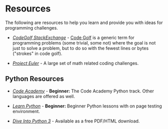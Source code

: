 # Resources

The following are resources to help you learn and provide you with ideas for programming challenges.

 * *[CodeGolf StackExchange](http://codegolf.stackexchange.com/)* - [Code Golf](http://en.wikipedia.org/wiki/Code_golf) is a generic term for programming problems (some trivial, some not) where the goal is not just to solve a problem, but to do so with the fewest lines or bytes ("strokes" in code golf).

 * *[Project Euler](http://projecteuler.net/)* - A large set of math related coding challenges.

## Python Resources

* *[Code Academy](http://www.codecademy.com/tracks/python)* - **Beginner:** The Code Academy Python track. Other languages are offered as well. 

* *[Learn Python](http://www.learnpython.org/)* - **Beginner:** Beginner Python lessons with on page testing environment.

* *[Dive Into Python 3](http://www.diveintopython3.net/)* - Available as a free PDF/HTML download.
